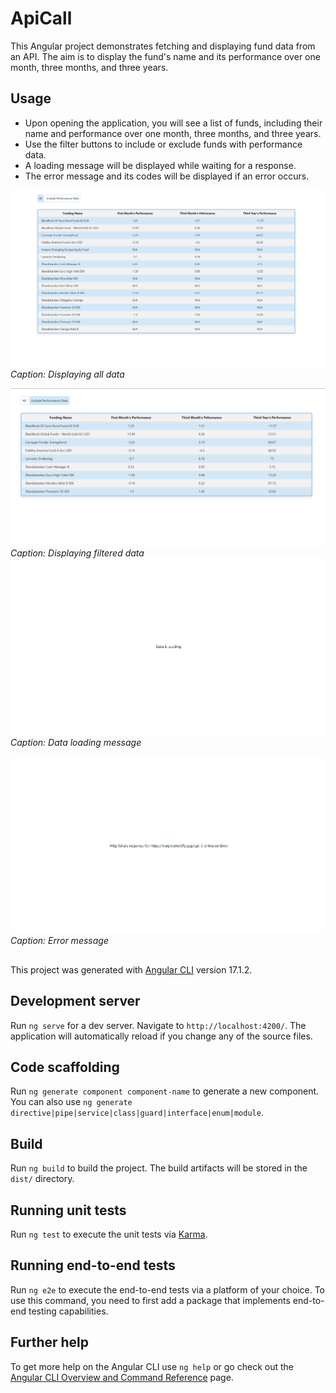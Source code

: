 # ApiCall

This Angular project demonstrates fetching and displaying fund data from an API.
The aim is to display the fund's name and its performance over one month, three months, and three years.

## Usage
- Upon opening the application, you will see a list of funds, including their name and performance over one month, three months, and three years.
- Use the filter buttons to include or exclude funds with performance data.
- A loading message will be displayed while waiting for a response.
- The error message and its codes will be displayed if an error occurs.

![All Data](https://github.com/NiloofarMeftahi/apiCall/blob/41866bf51f41384e15c887a29b58d0fe3c3c23ac/Figures/All-data.png)
*Caption: Displaying all data*

![Filtered Data](https://github.com/NiloofarMeftahi/apiCall/blob/41866bf51f41384e15c887a29b58d0fe3c3c23ac/Figures/Filtered-data.png)
*Caption: Displaying filtered data*
![All Data](https://github.com/NiloofarMeftahi/apiCall/blob/fd664fdce23a5e0ac93e108b7f39d6bf013db715/Figures/DataLoading.png)
*Caption: Data loading message*

![Filtered Data](https://github.com/NiloofarMeftahi/apiCall/blob/fd664fdce23a5e0ac93e108b7f39d6bf013db715/Figures/error.png)
*Caption: Error message*

##

This project was generated with [Angular CLI](https://github.com/angular/angular-cli) version 17.1.2.

## Development server

Run `ng serve` for a dev server. Navigate to `http://localhost:4200/`. The application will automatically reload if you change any of the source files.

## Code scaffolding

Run `ng generate component component-name` to generate a new component. You can also use `ng generate directive|pipe|service|class|guard|interface|enum|module`.

## Build

Run `ng build` to build the project. The build artifacts will be stored in the `dist/` directory.

## Running unit tests

Run `ng test` to execute the unit tests via [Karma](https://karma-runner.github.io).

## Running end-to-end tests

Run `ng e2e` to execute the end-to-end tests via a platform of your choice. To use this command, you need to first add a package that implements end-to-end testing capabilities.

## Further help

To get more help on the Angular CLI use `ng help` or go check out the [Angular CLI Overview and Command Reference](https://angular.io/cli) page.
